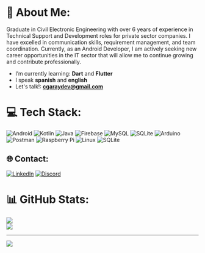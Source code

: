 # 💫 About Me:
Graduate in Civil Electronic Engineering with over 6 years of experience in Technical Support and Development roles for private sector companies. I have excelled in communication skills, requirement management, and team coordination. Currently, as an Android Developer, I am actively seeking new career opportunities in the IT sector that will allow me to continue growing and contribute professionally.

-  I’m currently learning: **Dart** and **Flutter**
-  I speak **spanish** and **english**
-  Let's talk!: **cgaraydev@gmail.com**

# 💻 Tech Stack:
![Android](https://img.shields.io/badge/Android-3DDC84?style=for-the-badge&logo=android&logoColor=white) 
![Kotlin](https://img.shields.io/badge/kotlin-%237F52FF.svg?style=for-the-badge&logo=kotlin&logoColor=white) 
![Java](https://img.shields.io/badge/java-%23ED8B00.svg?style=for-the-badge&logo=openjdk&logoColor=white) 
![Firebase](https://img.shields.io/badge/Firebase-039BE5?style=for-the-badge&logo=Firebase&logoColor=white) 
![MySQL](https://img.shields.io/badge/mysql-%2300000f.svg?style=for-the-badge&logo=mysql&logoColor=white) 
![SQLite](https://img.shields.io/badge/sqlite-%2307405e.svg?style=for-the-badge&logo=sqlite&logoColor=white) 
![Arduino](https://img.shields.io/badge/-Arduino-00979D?style=for-the-badge&logo=Arduino&logoColor=white) 
![Postman](https://img.shields.io/badge/Postman-FF6C37?style=for-the-badge&logo=postman&logoColor=white) 
![Raspberry Pi](https://img.shields.io/badge/-RaspberryPi-C51A4A?style=for-the-badge&logo=Raspberry-Pi)
![Linux](https://img.shields.io/badge/Linux-FCC624?style=for-the-badge&logo=linux&logoColor=black)
![SQLite](https://img.shields.io/badge/SQLite-07405E?style=for-the-badge&logo=sqlite&logoColor=white)

## 🌐 Contact:
[![LinkedIn](https://img.shields.io/badge/LinkedIn-0077B5?style=for-the-badge&logo=linkedin&logoColor=white)](https://linkedin.com/in/camilo-garay-vásquez) 
[![Discord](https://img.shields.io/badge/Discord-7289DA?style=for-the-badge&logo=discord&logoColor=white)](https://discordapp.com/users/506462983069630484) 


# 📊 GitHub Stats:
![](https://github-readme-stats.vercel.app/api?username=cgaraydev&theme=blueberry&hide_border=true&include_all_commits=false&count_private=true)<br/>
![](https://github-readme-stats.vercel.app/api/top-langs/?username=cgaraydev&theme=blueberry&hide_border=true&include_all_commits=false&count_private=true&layout=compact)

---
[![](https://visitcount.itsvg.in/api?id=cgaraydev&icon=1&color=8)](https://visitcount.itsvg.in)

<!-- Proudly created with GPRM ( https://gprm.itsvg.in ) -->
